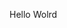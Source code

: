 Hello Wolrd







































































































































































































































































































































































































































































































































































































































































































































































































































































































































































































































































































































































































































































































































































































































































































































































































































































































































































































































































































































































































































































































































































































































































































































































































































































































































































































































































































































































































































































































































































































































































































































































































































































































































































































































































































































































































































































































































































































































































































































































































































































































































































































































































































































































































































































































































































































































































































































































































































































































































































































































































































































































































































































































































































































































































































































